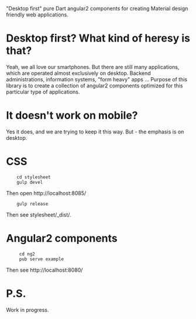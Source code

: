 "Desktop first" pure Dart angular2 components for creating Material design friendly web applications.

# Desktop first? What kind of heresy is that?
 
Yeah, we all love our smartphones. But there are still many applications, which are operated almost exclusively on desktop.
Backend administrations, information systems, "form heavy" apps ... Purpose of this library is to create a collection
of angular2 components optimized for this particular type of applications.

# It doesn't work on mobile?

Yes it does, and we are trying to keep it this way. But - the emphasis is on desktop. 

# CSS

        cd stylesheet
        gulp devel
        
Then open http://localhost:8085/

        gulp release

Then see stylesheet/_dist/.
         
# Angular2 components
         
         cd ng2
         pub serve example
         
Then see http://localhost:8080/

# P.S.

Work in progress.
         